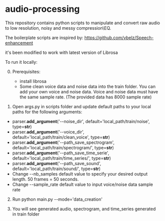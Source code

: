 # audio-processing

This repository contains python scripts to manipulate and convert raw audio to low resolution, noisy and messy compression\EQ.

The boilerplate scripts are inspired by: https://github.com/vbelz/Speech-enhancement

it's been modified to work with latest version of Librosa

To run it locally:

0. Prerequisites:
   - install librosa
   - Some clean voice data and noise data into the train folder. You can add your own voice and noise data.  Voice and noise data must have the same sample rate. (The provided data has 8000 sample rate)

1. Open args.py in scripts folder and update default paths to your local paths for the following arguments: 

- parser.**add_argument**('--noise_dir', default='local_path/train/noise', type=**str**) 
- parser.**add_argument**('--voice_dir', default='local_path/train/clean_voice', type=**str**) 
- parser.**add_argument**('--path_save_spectrogram', default='local_path/train/spectrogram/', type=**str**)
- parser.**add_argument**('--path_save_time_serie', default='local_path/train/time_series/', type=**str**)
- parser.**add_argument**('--path_save_sound', default='local_path/train/sound/', type=**str**) 
- Change --nb_samples default value to specify your desired output length. 50 frames = 50 seconds.
- Change --sample_rate default value to input voice/noise data sample rate

2. Run python main.py --mode='data_creation'

   

3. You will see generated audio, spectrogram, and time_series generated in train folder

